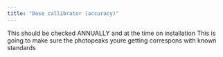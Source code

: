 ```yaml
---
title: "Dose callibrator (accuracy)"
---
```

This should be checked ANNUALLY and at the time on installation
This is going to make sure the photopeaks youre getting correspons with known standards

